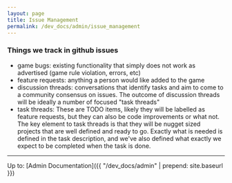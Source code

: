 ```yaml
---
layout: page
title: Issue Management
permalink: /dev_docs/admin/issue_management
---
```


### Things we track in github issues
- game bugs: existing functionality that simply does not work as advertised (game rule violation, errors, etc)
- feature requests: anything a person would like added to the game
- discussion threads: conversations that identify tasks and aim to come to a community consensus on issues. The outcome of discussion threads will be ideally a number of focused "task threads"
- task threads: These are TODO items, likely they will be labelled as feature requests, but they can also be code improvements or what not. The key element to task threads is that they will be nugget sized projects that are well defined and ready to go. Exactly what is needed is defined in the task description, and we've also defined what exactly we expect to be completed when the task is done.


------------

Up to: [Admin Documentation]({{ "/dev_docs/admin" | prepend: site.baseurl }})
